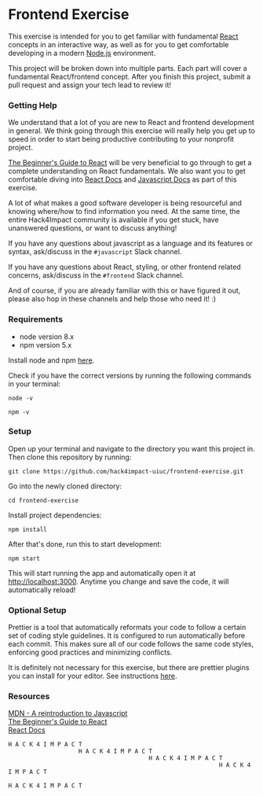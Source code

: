 # Frontend Exercise

This exercise is intended for you to get familiar with fundamental [React](https://reactjs.org/) concepts in an interactive way, as well as for you to get comfortable developing in a modern [Node.js](https://nodejs.org/en/) environment. 

This project will be broken down into multiple parts. Each part will cover a fundamental React/frontend concept. After you finish this project, submit a pull request and assign your tech lead to review it!

### Getting Help
We understand that a lot of you are new to React and frontend development in general. We think going through this exercise will really help you get up to speed in order to start being productive contributing to your nonprofit project. 

[The Beginner's Guide to React](https://egghead.io/courses/the-beginner-s-guide-to-reactjs) will be very beneficial to go through to get a complete understanding on React fundamentals. We also want you to get comfortable diving into [React Docs](https://reactjs.org/docs/hello-world.html) and [Javascript Docs](https://developer.mozilla.org/en-US/docs/Web/JavaScript/Reference) as part of this exercise. 

A lot of what makes a good software developer is being resourceful and knowing where/how to find information you need. At the same time, the entire Hack4Impact community is available if you get stuck, have unanswered questions, or want to discuss anything!

If you have any questions about javascript as a language and its features or syntax, ask/discuss in the `#javascript` Slack channel.

If you have any questions about React, styling, or other frontend related concerns, ask/discuss in the `#frontend` Slack channel.

And of course, if you are already familiar with this or have figured it out, please also hop in these channels and help those who need it! :)

### Requirements
* node version 8.x
* npm version 5.x

Install node and npm [here](https://nodejs.org/en/download/).

Check if you have the correct versions by running the following commands in your terminal:
```
node -v
```
```
npm -v
```

### Setup

Open up your terminal and navigate to the directory you want this project in. Then clone this repository by running:
```
git clone https://github.com/hack4impact-uiuc/frontend-exercise.git
```

Go into the newly cloned directory:
```
cd frontend-exercise
```

Install project dependencies:
```
npm install
```
 
After that's done, run this to start development:
```
npm start
```

This will start running the app and automatically open it at [http://localhost:3000](http://localhost:3000). Anytime you change and save the code, it will automatically reload!

### Optional Setup
Prettier is a tool that automatically reformats your code to follow a certain set of coding style guidelines. It is configured to run automatically before each commit. This makes sure all of our code follows the same code styles, enforcing good practices and minimizing conflicts.

It is definitely not necessary for this exercise, but there are prettier plugins you can install for your editor. See instructions [here](https://github.com/prettier/prettier#editor-integration).

### Resources
[MDN - A reintroduction to Javascript](https://developer.mozilla.org/en-US/docs/Web/JavaScript/A_re-introduction_to_JavaScript)<br>
[The Beginner's Guide to React](https://egghead.io/courses/the-beginner-s-guide-to-reactjs)<br>
[React Docs](https://reactjs.org/docs/hello-world.html)

```
H A C K 4 I M P A C T
                    H A C K 4 I M P A C T
                                        H A C K 4 I M P A C T
                                                            H A C K 4 I M P A C T
                                                                                H A C K 4 I M P A C T
```

